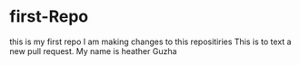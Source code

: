 # first-Repo
this is my first repo
I am making changes to this repositiries
This is to text a new pull request. 
My name is heather Guzha
